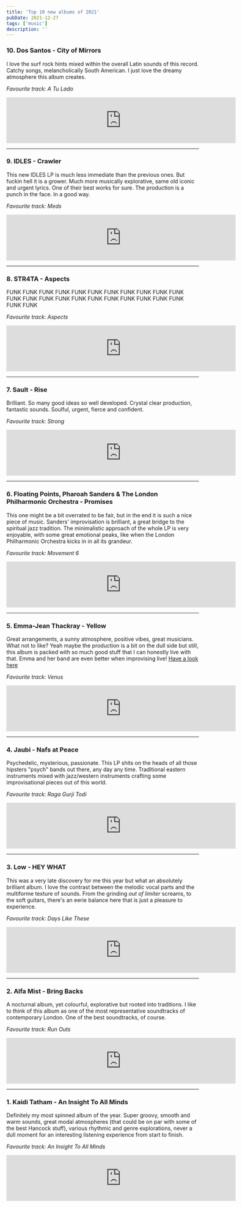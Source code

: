 ```yaml
---
title: 'Top 10 new albums of 2021'
pubDate: 2021-12-27
tags: ['music']
description: ''
---
```


### 10\. Dos Santos - City of Mirrors

I love the surf rock hints mixed within the overall Latin sounds of this record. Catchy songs, melancholically South American. I just love the dreamy atmosphere this album creates.

_Favourite track: A Tu Lado_

<iframe style="border: 0; width: 600px; height: 120px;" src="https://bandcamp.com/EmbeddedPlayer/album=2480765693/size=large/bgcol=ffffff/linkcol=0687f5/tracklist=false/artwork=small/transparent=true/" seamless><a href="https://intlanthem.bandcamp.com/album/city-of-mirrors">City of Mirrors by Dos Santos</a></iframe>

---

### 9\. IDLES - Crawler

This new IDLES LP is much less immediate than the previous ones. But fuckin hell it is a grower. Much more musically explorative, same old iconic and urgent lyrics. One of their best works for sure. The production is a punch in the face. In a good way.

_Favourite track: Meds_

<iframe style="border: 0; width: 600px; height: 120px;" src="https://bandcamp.com/EmbeddedPlayer/album=2340784029/size=large/bgcol=ffffff/linkcol=0687f5/tracklist=false/artwork=small/track=1174742723/transparent=true/" seamless><a href="https://idlesband.bandcamp.com/album/crawler">CRAWLER by IDLES</a></iframe>

---

### 8\. STR4TA - Aspects

FUNK FUNK FUNK FUNK FUNK FUNK FUNK FUNK FUNK FUNK FUNK FUNK FUNK FUNK FUNK FUNK FUNK FUNK FUNK FUNK FUNK FUNK FUNK FUNK

_Favourite track: Aspects_

<iframe style="border: 0; width: 600px; height: 120px;" src="https://bandcamp.com/EmbeddedPlayer/album=2452356611/size=large/bgcol=ffffff/linkcol=0687f5/tracklist=false/artwork=small/transparent=true/" seamless><a href="https://str4ta.bandcamp.com/album/aspects-2">Aspects by STR4TA</a></iframe>

---

### 7\. Sault - Rise

Brilliant. So many good ideas so well developed. Crystal clear production, fantastic sounds. Soulful, urgent, fierce and confident.

_Favourite track: Strong_

<iframe style="border: 0; width: 600px; height: 120px;" src="https://bandcamp.com/EmbeddedPlayer/album=3847166500/size=large/bgcol=ffffff/linkcol=0687f5/tracklist=false/artwork=small/track=2092567637/transparent=true/" seamless><a href="https://saultglobal.bandcamp.com/album/untitled-rise">UNTITLED (Rise) by SAULT</a></iframe>

---

### 6\. Floating Points, Pharoah Sanders & The London Philharmonic Orchestra - Promises

This one might be a bit overrated to be fair, but in the end it is such a nice piece of music. Sanders' improvisation is brilliant, a great bridge to the spiritual jazz tradition. The minimalistic approach of the whole LP is very enjoyable, with some great emotional peaks, like when the London Philharmonic Orchestra kicks in in all its grandeur.

_Favourite track: Movement 6_

<iframe style="border: 0; width: 600px; height: 120px;" src="https://bandcamp.com/EmbeddedPlayer/album=3149089081/size=large/bgcol=ffffff/linkcol=0687f5/tracklist=false/artwork=small/track=1719511613/transparent=true/" seamless><a href="https://floatingpoints.bandcamp.com/album/promises">Promises by Floating Points, Pharoah Sanders &amp; The London Symphony Orchestra</a></iframe>

---

### 5\. Emma-Jean Thackray - Yellow

Great arrangements, a sunny atmosphere, positive vibes, great musicians. What not to like? Yeah maybe the production is a bit on the dull side but still, this album is packed with so much good stuff that I can honestly live with that. Emma and her band are even better when improvising live! [Have a look here](https://www.youtube.com/watch?v=8HL9q7fIJB0)

_Favourite track: Venus_

<iframe style="border: 0; width: 600px; height: 120px;" src="https://bandcamp.com/EmbeddedPlayer/album=2503719464/size=large/bgcol=ffffff/linkcol=0687f5/tracklist=false/artwork=small/track=2994451021/transparent=true/" seamless><a href="https://ejthackray.bandcamp.com/album/yellow">Yellow by Emma-Jean Thackray</a></iframe>

---

### 4\. Jaubi - Nafs at Peace

Psychedelic, mysterious, passionate. This LP shits on the heads of all those hipsters "psych" bands out there, any day any time. Traditional eastern instruments mixed with jazz/western instruments crafting some improvisational pieces out of this world.

_Favourite track: Raga Gurji Todi_

<iframe style="border: 0; width: 600px; height: 120px;" src="https://bandcamp.com/EmbeddedPlayer/album=2293961361/size=large/bgcol=ffffff/linkcol=0687f5/tracklist=false/artwork=small/track=4107327648/transparent=true/" seamless><a href="https://jaubi.bandcamp.com/album/nafs-at-peace">Nafs at Peace by Jaubi</a></iframe>

---

### 3\. Low - HEY WHAT

This was a very late discovery for me this year but what an absolutely brilliant album. I love the contrast between the melodic vocal parts and the multiforme texture of sounds. From the grinding _out of limiter_ screams, to the soft guitars, there's an eerie balance here that is just a pleasure to experience.

_Favourite track: Days Like These_

<iframe style="border: 0; width: 600px; height: 120px;" src="https://bandcamp.com/EmbeddedPlayer/album=1429273597/size=large/bgcol=ffffff/linkcol=0687f5/tracklist=false/artwork=small/transparent=true/" seamless><a href="https://lowtheband.bandcamp.com/album/hey-what">HEY WHAT by Low</a></iframe>

---

### 2\. Alfa Mist - Bring Backs

A nocturnal album, yet colourful, explorative but rooted into traditions. I like to think of this album as one of the most representative soundtracks of contemporary London. One of the best soundtracks, of course.

_Favourite track: Run Outs_

<iframe style="border: 0; width: 600px; height: 120px;" src="https://bandcamp.com/EmbeddedPlayer/album=87634066/size=large/bgcol=ffffff/linkcol=0687f5/tracklist=false/artwork=small/track=996520916/transparent=true/" seamless><a href="https://alfamist.bandcamp.com/album/bring-backs">Bring Backs by Alfa Mist</a></iframe>

---

### 1\. Kaidi Tatham - An Insight To All Minds

Definitely my most spinned album of the year. Super groovy, smooth and warm sounds, great modal atmospheres (that could be on par with some of the best Hancock stuff), various rhythmic and genre explorations, never a dull moment for an interesting listening experience from start to finish.

_Favourite track: An Insight To All Minds_

<iframe style="border: 0; width: 600px; height: 120px;" src="https://bandcamp.com/EmbeddedPlayer/album=1141807083/size=large/bgcol=ffffff/linkcol=0687f5/tracklist=false/artwork=small/track=4252459956/transparent=true/" seamless><a href="https://kaiditatham.bandcamp.com/album/an-insight-to-all-minds">An Insight To All Minds by Kaidi Tatham</a></iframe>
